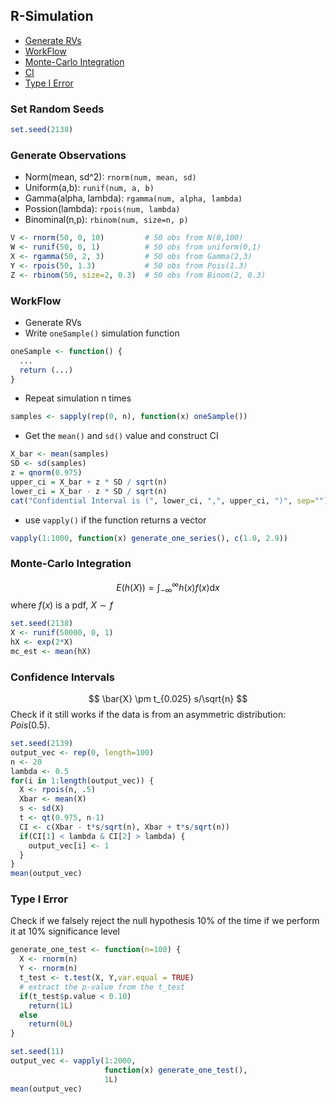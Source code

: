 ## R-Simulation

- [Generate RVs](#generate-observations)
- [WorkFlow](#workflow)
- [Monte-Carlo Integration](#monte-carlo-integration)
- [CI](#confidence-intervals)
- [Type I Error](#type-i-error)

### Set Random Seeds
```R
set.seed(2138)
```

### Generate Observations

- Norm(mean, sd^2): `rnorm(num, mean, sd)`
- Uniform(a,b): `runif(num, a, b)`
- Gamma(alpha, lambda): `rgamma(num, alpha, lambda)`
- Possion(lambda): `rpois(num, lambda)`
- Binominal(n,p): `rbinom(num, size=n, p)`

```R
V <- rnorm(50, 0, 10)         # 50 obs from N(0,100)
W <- runif(50, 0, 1)          # 50 obs from uniform(0,1)
X <- rgamma(50, 2, 3)         # 50 obs from Gamma(2,3)
Y <- rpois(50, 1.3)           # 50 obs from Pois(1.3)
Z <- rbinom(50, size=2, 0.3)  # 50 obs from Binom(2, 0.3)
```

### WorkFlow
- Generate RVs
- Write `oneSample()` simulation function
```R
oneSample <- function() {
  ...
  return (...)
}
```
- Repeat simulation n times
```R
samples <- sapply(rep(0, n), function(x) oneSample())
```
- Get the `mean()` and `sd()` value and construct CI
```R
X_bar <- mean(samples)
SD <- sd(samples)
z = qnorm(0.975)
upper_ci = X_bar + z * SD / sqrt(n)
lower_ci = X_bar - z * SD / sqrt(n)
cat("Confidential Interval is (", lower_ci, ",", upper_ci, ")", sep="")
```
- use `vapply()` if the function returns a vector 
```R
vapply(1:1000, function(x) generate_one_series(), c(1.0, 2.9))
```




### Monte-Carlo Integration
$$E(h(X))= \int_{-\infty}^{\infty} h(x) f(x) \text{d}x
$$
where $f(x)$ is a pdf, $X \sim f$

```R
set.seed(2138)
X <- runif(50000, 0, 1)
hX <- exp(2*X)
mc_est <- mean(hX)
```

### Confidence Intervals
$$
\bar{X} \pm t_{0.025} s/\sqrt{n}
$$
Check if it still works if the data is from an asymmetric distribution: $Pois(0.5)$.

```R
set.seed(2139)
output_vec <- rep(0, length=100)
n <- 20
lambda <- 0.5
for(i in 1:length(output_vec)) {
  X <- rpois(n, .5)
  Xbar <- mean(X)
  s <- sd(X)
  t <- qt(0.975, n-1)
  CI <- c(Xbar - t*s/sqrt(n), Xbar + t*s/sqrt(n))
  if(CI[1] < lambda & CI[2] > lambda) {
    output_vec[i] <- 1
  }
}
mean(output_vec)
```

### Type I Error

Check if we falsely reject the null hypothesis 10% of the time if we perform it at 10% significance level

```R
generate_one_test <- function(n=100) {
  X <- rnorm(n)
  Y <- rnorm(n)
  t_test <- t.test(X, Y,var.equal = TRUE)
  # extract the p-value from the t_test
  if(t_test$p.value < 0.10) 
    return(1L) 
  else 
    return(0L)
}

set.seed(11)
output_vec <- vapply(1:2000, 
                     function(x) generate_one_test(), 
                     1L)
mean(output_vec)
```